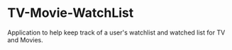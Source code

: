# TV-Movie-WatchList

Application to help keep track of a user's watchlist and watched list for TV and Movies.
